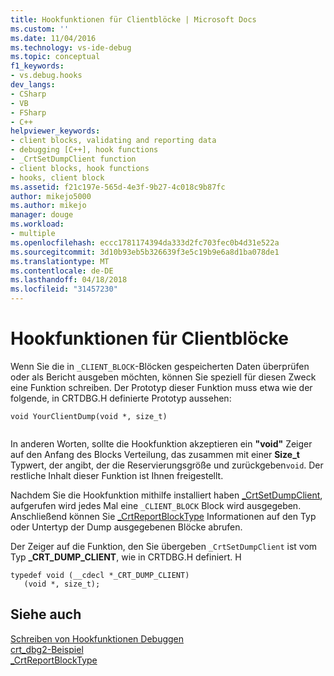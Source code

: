 ```yaml
---
title: Hookfunktionen für Clientblöcke | Microsoft Docs
ms.custom: ''
ms.date: 11/04/2016
ms.technology: vs-ide-debug
ms.topic: conceptual
f1_keywords:
- vs.debug.hooks
dev_langs:
- CSharp
- VB
- FSharp
- C++
helpviewer_keywords:
- client blocks, validating and reporting data
- debugging [C++], hook functions
- _CrtSetDumpClient function
- client blocks, hook functions
- hooks, client block
ms.assetid: f21c197e-565d-4e3f-9b27-4c018c9b87fc
author: mikejo5000
ms.author: mikejo
manager: douge
ms.workload:
- multiple
ms.openlocfilehash: eccc1781174394da333d2fc703fec0b4d31e522a
ms.sourcegitcommit: 3d10b93eb5b326639f3e5c19b9e6a8d1ba078de1
ms.translationtype: MT
ms.contentlocale: de-DE
ms.lasthandoff: 04/18/2018
ms.locfileid: "31457230"
---
```

# <a name="client-block-hook-functions"></a>Hookfunktionen für Clientblöcke
Wenn Sie die in `_CLIENT_BLOCK`-Blöcken gespeicherten Daten überprüfen oder als Bericht ausgeben möchten, können Sie speziell für diesen Zweck eine Funktion schreiben. Der Prototyp dieser Funktion muss etwa wie der folgende, in CRTDBG.H definierte Prototyp aussehen:  
  
```  
void YourClientDump(void *, size_t)  
  
```  
  
 In anderen Worten, sollte die Hookfunktion akzeptieren ein **"void"** Zeiger auf den Anfang des Blocks Verteilung, das zusammen mit einer **Size_t** Typwert, der angibt, der die Reservierungsgröße und zurückgeben`void`. Der restliche Inhalt dieser Funktion ist Ihnen freigestellt.  
  
 Nachdem Sie die Hookfunktion mithilfe installiert haben [_CrtSetDumpClient](/cpp/c-runtime-library/reference/crtsetdumpclient), aufgerufen wird jedes Mal eine `_CLIENT_BLOCK` Block wird ausgegeben. Anschließend können Sie [_CrtReportBlockType](/cpp/c-runtime-library/reference/crtreportblocktype) Informationen auf den Typ oder Untertyp der Dump ausgegebenen Blöcke abrufen.  
  
 Der Zeiger auf die Funktion, den Sie übergeben `_CrtSetDumpClient` ist vom Typ **_CRT_DUMP_CLIENT**, wie in CRTDBG.H definiert. H  
  
```  
typedef void (__cdecl *_CRT_DUMP_CLIENT)  
   (void *, size_t);  
```  
  
## <a name="see-also"></a>Siehe auch  
 [Schreiben von Hookfunktionen Debuggen](../debugger/debug-hook-function-writing.md)   
 [crt_dbg2-Beispiel](http://msdn.microsoft.com/en-us/21e1346a-6a17-4f57-b275-c76813089167)   
 [_CrtReportBlockType](/cpp/c-runtime-library/reference/crtreportblocktype)